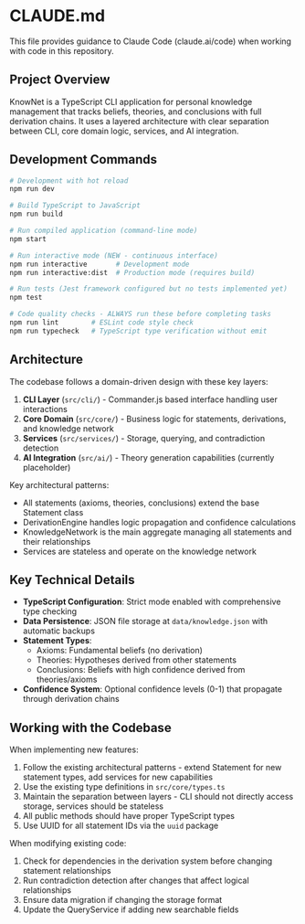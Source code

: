 # CLAUDE.md

This file provides guidance to Claude Code (claude.ai/code) when working with code in this repository.

## Project Overview

KnowNet is a TypeScript CLI application for personal knowledge management that tracks beliefs, theories, and conclusions with full derivation chains. It uses a layered architecture with clear separation between CLI, core domain logic, services, and AI integration.

## Development Commands

```bash
# Development with hot reload
npm run dev

# Build TypeScript to JavaScript
npm run build

# Run compiled application (command-line mode)
npm start

# Run interactive mode (NEW - continuous interface)
npm run interactive       # Development mode
npm run interactive:dist  # Production mode (requires build)

# Run tests (Jest framework configured but no tests implemented yet)
npm test

# Code quality checks - ALWAYS run these before completing tasks
npm run lint        # ESLint code style check
npm run typecheck   # TypeScript type verification without emit
```

## Architecture

The codebase follows a domain-driven design with these key layers:

1. **CLI Layer** (`src/cli/`) - Commander.js based interface handling user interactions
2. **Core Domain** (`src/core/`) - Business logic for statements, derivations, and knowledge network
3. **Services** (`src/services/`) - Storage, querying, and contradiction detection
4. **AI Integration** (`src/ai/`) - Theory generation capabilities (currently placeholder)

Key architectural patterns:
- All statements (axioms, theories, conclusions) extend the base Statement class
- DerivationEngine handles logic propagation and confidence calculations
- KnowledgeNetwork is the main aggregate managing all statements and their relationships
- Services are stateless and operate on the knowledge network

## Key Technical Details

- **TypeScript Configuration**: Strict mode enabled with comprehensive type checking
- **Data Persistence**: JSON file storage at `data/knowledge.json` with automatic backups
- **Statement Types**: 
  - Axioms: Fundamental beliefs (no derivation)
  - Theories: Hypotheses derived from other statements
  - Conclusions: Beliefs with high confidence derived from theories/axioms
- **Confidence System**: Optional confidence levels (0-1) that propagate through derivation chains

## Working with the Codebase

When implementing new features:
1. Follow the existing architectural patterns - extend Statement for new statement types, add services for new capabilities
2. Use the existing type definitions in `src/core/types.ts`
3. Maintain the separation between layers - CLI should not directly access storage, services should be stateless
4. All public methods should have proper TypeScript types
5. Use UUID for all statement IDs via the `uuid` package

When modifying existing code:
1. Check for dependencies in the derivation system before changing statement relationships
2. Run contradiction detection after changes that affect logical relationships
3. Ensure data migration if changing the storage format
4. Update the QueryService if adding new searchable fields